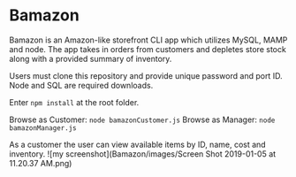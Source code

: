 # Bamazon

Bamazon is an Amazon-like storefront CLI app which utilizes MySQL, MAMP and node. The app takes in orders from customers and depletes store stock along with a provided summary of inventory.

Users must clone this repository and provide unique password and port ID.
Node and SQL are required downloads.

Enter `npm install` at the root folder.

Browse as Customer: `node bamazonCustomer.js`
Browse as Manager: `node bamazonManager.js`

As a customer the user can view available items by ID, name, cost and inventory.
![my screenshot](Bamazon/images/Screen Shot 2019-01-05 at 11.20.37 AM.png)

